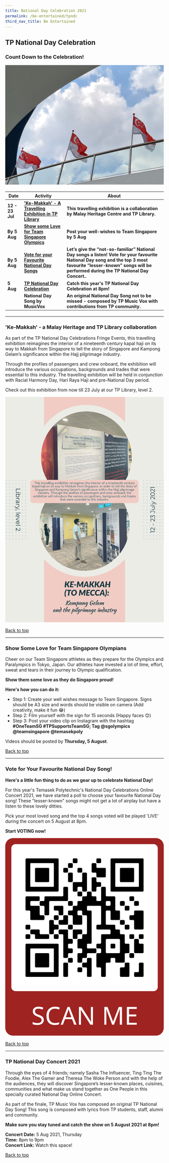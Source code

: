 ```yaml
---
title: National Day Celebration 2021
permalink: /be-entertained/tpndc
third_nav_title: Be Entertained
---
```

## TP National Day Celebration

### Count Down to the Celebration!

![TPNDC](/images/BeInvolved-NDCEvent3a.jpg)

<h4>
<table>
   <thead>
      <tr>
         <th>Date</th>
         <th>Activity</th>
         <th>About</th>
      </tr>
   </thead>
   <tbody>
     <font size="2"> 
		 <tr>
         <td><a id="top"></a>12 - 23 Jul</td>
				<td><a href="#travellingLib">'Ke-Makkah' - A Travelling Exhibition in TP Library</a></td>
         <td>This travelling exhibition is a collaboration by Malay Heritage Centre and TP Library.</td>
      </tr>
			 <tr>
         <td>By 5 Aug</td>
				 <td><a href="#olympics">Show some Love for Team Singapore Olympics</a></td>
         <td>Post your well-wishes to Team Singapore by 5 Aug</td>
      </tr>
       <tr>
         <td>By 5 Aug</td>
					<td><a href="#vote">Vote for your Favourite National Day Songs</a></td>
         <td>Let’s give the “not-so-familiar” National Day songs a listen! Vote for your favourite National Day song and the top 3 most favourite “lesser-known” songs will be performed during the TP National Day Concert..</td>
      </tr>
       <tr>
         <td>5 Aug</td>
				 <td><a href="#tpndc">TP National Day Celebration</a></td>
         <td>Catch this year's TP National Day Celebration at 8pm! </td>
      </tr>
      <tr>
         <td></td>
				<td>National Day Song by MusicVox</td>
         <td>An original National Day Song not to be missed - composed by TP Music Vox with contributions from TP community.</td>
      </tr>
		 </font>
   </tbody>
</table>
	</h4>

---
<h3><a id="travellingLib"></a>'Ke-Makkah'  - a Malay Heritage and TP Library collaboration</h3>

As part of the TP National Day Celebrations Fringe Events, this travelling exhibition reimagines the interior of a nineteenth century
kapal haji on its way to Makkah from Singapore to tell the story of Singapore and Kampong Gelam’s significance within the Hajj pilgrimage industry. 

Through the profiles of passengers and crew onboard, the exhibition will introduce the various occupations, backgrounds and trades that were essential to this industry. The travelling exhibition will be held in conjunction with Racial Harmony Day, Hari Raya Haji and pre-National Day period.
 
 Check out this exhibition from now till 23 July at our TP Library, level 2. 

![TravellingExhibition](/images/BeInvolved-NDC-LIB.jpg)


<a href="#top">Back to top</a>


---
<h3><a id="olympics"></a>Show Some Love for Team Singapore Olympians</h3>

Cheer on our Team Singapore athletes as they prepare for the Olympics and Paralympics in Tokyo, Japan. Our athletes have invested a lot of time, effort, sweat and tears in their journey to Olympic qualification. 

**Show them some love as they do Singapore proud!**
 
**Here's how you can do it:**

* Step 1: Create your well wishes message to Team Singapore. Signs should be A3 size and words should be visible on camera (Add creativity, make it fun 😂)  
* Step 2: Film yourself with the sign for 15 seconds (Happy faces 😊)  
* Step 3: Post your video clip on Instagram with the hashtag **#OneTeamSG #TPSupportsTeamSG; Tag @sgolympics @teamsingapore @temasekpoly**
 
Videos should be posted by **Thursday, 5 August**.

<a href="#top">Back to top</a>


---
<h3><a id="vote"></a>Vote for Your Favourite National Day Song!</h3>

**Here's a little fun thing to do as we gear up to celebrate National Day!** 

For this year's Temasek Polytechnic's National Day Celebrations Online Concert 2021, we have started a poll to choose your favourite National Day song! These "lesser-known" songs might not get a lot of airplay but have a listen to these lovely ditties. 

Pick your most loved song and the top 4 songs voted will be played 'LIVE' during the concert on 5 August at 8pm. 

**Start VOTING now!**

![Vote](/images/BeEntertained-NDC-QRvote1.png)


<a href="#top">Back to top</a>

---
<h3><a id="tpndc"></a>TP National Day Concert 2021</h3>

Through the eyes of 4 friends; namely Sasha The Influencer, Ting Ting The Foodie, Alex The Gamer and Theresa The Woke Person and with the help of the audiences, they will discover Singapore’s lesser-known places, cuisines, communities and what make us stand together as One People in this specially curated National Day Online Concert.

As part of the finale, TP Music Vox has composed an original TP National Day Song! This song is composed with lyrics from TP students, staff, alumni and community. 

**Make sure you stay tuned and catch the show on 5 August 2021 at 8pm!**

**Concert Date:**  5 Aug 2021, Thursday  
**Time:** 8pm to 9pm  
**Concert Link:** Watch this space!

<a href="#top">Back to top</a>